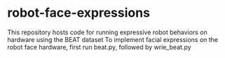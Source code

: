 # robot-face-expressions
This repository hosts code for running expressive robot behaviors on hardware using the BEAT dataset
To implement facial expressions on the robot face hardware, first run beat.py, followed by wrie_beat.py
